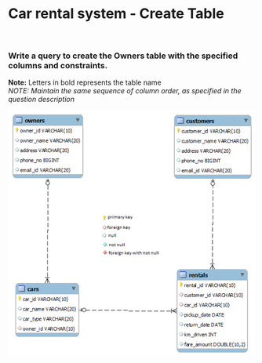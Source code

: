 <h1>Car rental system - Create Table</h1><br>

### Write a query to create the Owners table with the specified columns and constraints. <br>

**Note:** Letters in bold represents the table name <br>
_NOTE: Maintain the same sequence of column order, as specified in the question description_<br>

![Image Rental Car](Rental_car_mysql.png)
